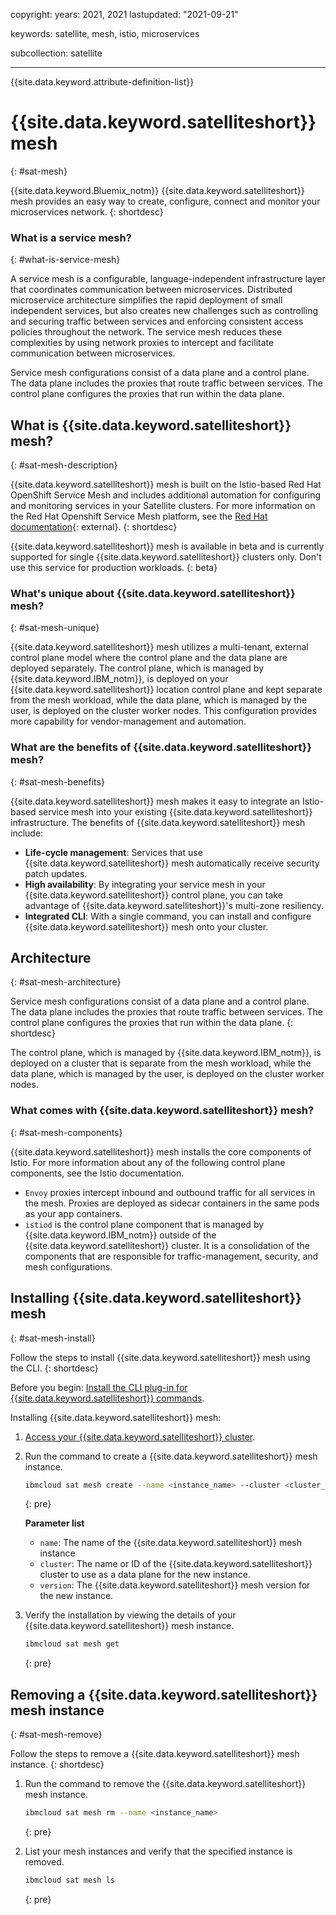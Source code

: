 
copyright:
  years: 2021, 2021
lastupdated: "2021-09-21"

keywords: satellite, mesh, istio, microservices

subcollection: satellite

---

{{site.data.keyword.attribute-definition-list}} 

# {{site.data.keyword.satelliteshort}} mesh
{: #sat-mesh}

{{site.data.keyword.Bluemix_notm}} {{site.data.keyword.satelliteshort}} mesh provides an easy way to create, configure, connect and monitor your microservices network. 
{: shortdesc}

### What is a service mesh?
{: #what-is-service-mesh}

A service mesh is a configurable, language-independent infrastructure layer that coordinates communication between microservices. Distributed microservice architecture simplifies the rapid deployment of small independent services, but also creates new challenges such as controlling and securing traffic between services and enforcing consistent access policies throughout the network. The service mesh reduces these complexities by using network proxies to intercept and facilitate communication between microservices.

Service mesh configurations consist of a data plane and a control plane. The data plane includes the proxies that route traffic between services. The control plane configures the proxies that run within the data plane. 

## What is {{site.data.keyword.satelliteshort}} mesh?
{: #sat-mesh-description}

{{site.data.keyword.satelliteshort}} mesh is built on the Istio-based Red Hat OpenShift Service Mesh and includes additional automation for configuring and monitoring services in your Satellite clusters. For more information on the Red Hat Openshift Service Mesh platform, see the [Red Hat documentation](https://docs.openshift.com/container-platform/4.8/service_mesh/v2x/ossm-about.html){: external}.
{: shortdesc}

{{site.data.keyword.satelliteshort}} mesh is available in beta and is currently supported for single {{site.data.keyword.satelliteshort}} clusters only. Don't use this service for production workloads.
{: beta}

### What's unique about {{site.data.keyword.satelliteshort}} mesh?
{: #sat-mesh-unique}


{{site.data.keyword.satelliteshort}} mesh utilizes a multi-tenant, external control plane model where the control plane and the data plane are deployed separately. The control plane, which is managed by {{site.data.keyword.IBM_notm}}, is deployed on your {{site.data.keyword.satelliteshort}} location control plane and kept separate from the mesh workload, while the data plane, which is managed by the user, is deployed on the cluster worker nodes. This configuration provides more capability for vendor-management and automation. 
### What are the benefits of {{site.data.keyword.satelliteshort}} mesh? 
{: #sat-mesh-benefits}

{{site.data.keyword.satelliteshort}} mesh makes it easy to integrate an Istio-based service mesh into your existing {{site.data.keyword.satelliteshort}} infrastructure. The benefits of {{site.data.keyword.satelliteshort}} mesh include:

- **Life-cycle management**: Services that use {{site.data.keyword.satelliteshort}} mesh automatically receive security patch updates.
- **High availability**: By integrating your service mesh in your {{site.data.keyword.satelliteshort}} control plane, you can take advantage of {{site.data.keyword.satelliteshort}}'s multi-zone resiliency.
- **Integrated CLI**: With a single command, you can install and configure {{site.data.keyword.satelliteshort}} mesh onto your cluster. 

## Architecture
{: #sat-mesh-architecture}

Service mesh configurations consist of a data plane and a control plane. The data plane includes the proxies that route traffic between services. The control plane configures the proxies that run within the data plane. 
{: shortdesc}

The control plane, which is managed by {{site.data.keyword.IBM_notm}}, is deployed on a cluster that is separate from the mesh workload, while the data plane, which is managed by the user, is deployed on the cluster worker nodes. 



### What comes with {{site.data.keyword.satelliteshort}} mesh?
{: #sat-mesh-components}

{{site.data.keyword.satelliteshort}} mesh installs the core components of Istio. For more information about any of the following control plane components, see the Istio documentation.

- `Envoy` proxies intercept inbound and outbound traffic for all services in the mesh. Proxies are deployed as sidecar containers in the same pods as your app containers.
- `istiod` is the control plane component that is managed by {{site.data.keyword.IBM_notm}} outside of the {{site.data.keyword.satelliteshort}} cluster. It is a consolidation of the components that are responsible for traffic-management, security, and mesh configurations. 

## Installing {{site.data.keyword.satelliteshort}} mesh
{: #sat-mesh-install}

Follow the steps to install {{site.data.keyword.satelliteshort}} mesh using the CLI.
{: shortdesc}

Before you begin:
[Install the CLI plug-in for {{site.data.keyword.satelliteshort}} commands](/docs/satellite?topic=satellite-setup-cli).

Installing {{site.data.keyword.satelliteshort}} mesh:
1. [Access your {{site.data.keyword.satelliteshort}} cluster](/docs/openshift?topic=openshift-access_cluster#access_cluster_sat).

2. Run the command to create a {{site.data.keyword.satelliteshort}} mesh instance.
    ```sh
    ibmcloud sat mesh create --name <instance_name> --cluster <cluster_name>
    ```
    {: pre}

    **Parameter list**
    - `name`: The name of the {{site.data.keyword.satelliteshort}} mesh instance
    - `cluster`: The name or ID of the {{site.data.keyword.satelliteshort}} cluster to use as a data plane for the new instance.
    - `version`: The {{site.data.keyword.satelliteshort}} mesh version for the new instance.

3. Verify the installation by viewing the details of your {{site.data.keyword.satelliteshort}} mesh instance.
    ```sh
    ibmcloud sat mesh get
    ```
    {: pre}

## Removing a {{site.data.keyword.satelliteshort}} mesh instance
{: #sat-mesh-remove}

Follow the steps to remove a {{site.data.keyword.satelliteshort}} mesh instance.
{: shortdesc}

1. Run the command to remove the {{site.data.keyword.satelliteshort}} mesh instance.
    ```sh
    ibmcloud sat mesh rm --name <instance_name>
    ```
    {: pre}

2. List your mesh instances and verify that the specified instance is removed.
    ```sh
    ibmcloud sat mesh ls
    ```
    {: pre}

  
